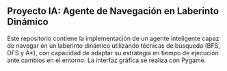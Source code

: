 ## Proyecto IA: Agente de Navegación en Laberinto Dinámico

Este repositorio contiene la implementación de un agente inteligente capaz de navegar en un laberinto dinámico utilizando técnicas de búsqueda (BFS, DFS y A*), con capacidad de adaptar su estrategia en tiempo de ejecución ante cambios en el entorno. La interfaz gráfica se realiza con Pygame.
